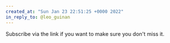 ```yaml
---
created_at: "Sun Jan 23 22:51:25 +0000 2022"
in_reply_to: @leo_guinan
---
```


Subscribe via the link if you want to make sure you don't miss it.